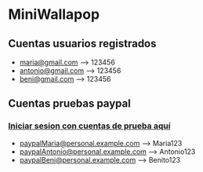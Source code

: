 # MiniWallapop

## Cuentas usuarios registrados

- maria@gmail.com --> 123456
- antonio@gmail.com --> 123456
- beni@gmail.com --> 123456

## Cuentas pruebas paypal

### [Iniciar sesion con cuentas de prueba aquí](https://www.sandbox.paypal.com/)

- paypalMaria@personal.example.com --> Maria123
- paypalAntonio@personal.example.com --> Antonio123
- paypalBeni@personal.example.com --> Benito123

